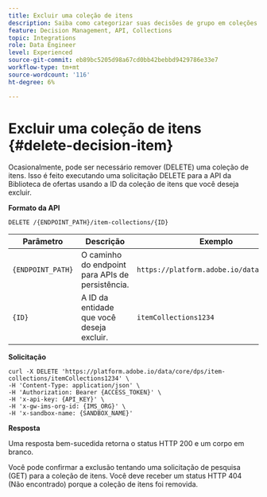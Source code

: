 ```yaml
---
title: Excluir uma coleção de itens
description: Saiba como categorizar suas decisões de grupo em coleções.
feature: Decision Management, API, Collections
topic: Integrations
role: Data Engineer
level: Experienced
source-git-commit: eb89bc5205d98a67cd0bb42bebbd9429786e33e7
workflow-type: tm+mt
source-wordcount: '116'
ht-degree: 6%

---
```



# Excluir uma coleção de itens {#delete-decision-item}

Ocasionalmente, pode ser necessário remover (DELETE) uma coleção de itens. Isso é feito executando uma solicitação DELETE para a API da Biblioteca de ofertas usando a ID da coleção de itens que você deseja excluir.

**Formato da API**

```http
DELETE /{ENDPOINT_PATH}/item-collections/{ID}
```

| Parâmetro | Descrição | Exemplo |
| --------- | ----------- | ------- |
| `{ENDPOINT_PATH}` | O caminho do endpoint para APIs de persistência. | `https://platform.adobe.io/data/core/dps` |
| `{ID}` | A ID da entidade que você deseja excluir. | `itemCollections1234` |

**Solicitação**

```shell
curl -X DELETE 'https://platform.adobe.io/data/core/dps/item-collections/itemCollections1234' \
-H 'Content-Type: application/json' \
-H 'Authorization: Bearer {ACCESS_TOKEN}' \
-H 'x-api-key: {API_KEY}' \
-H 'x-gw-ims-org-id: {IMS_ORG}' \
-H 'x-sandbox-name: {SANDBOX_NAME}'
```

**Resposta**

Uma resposta bem-sucedida retorna o status HTTP 200 e um corpo em branco.

Você pode confirmar a exclusão tentando uma solicitação de pesquisa (GET) para a coleção de itens. Você deve receber um status HTTP 404 (Não encontrado) porque a coleção de itens foi removida.
